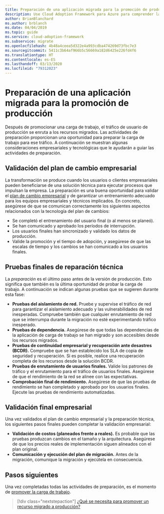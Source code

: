 ```yaml
---
title: Preparación de una aplicación migrada para la promoción de producción
description: Use Cloud Adoption Framework para Azure para comprender la validación que conlleva la preparación de una aplicación migrada para la promoción a producción.
author: BrianBlanchard
ms.author: brblanch
ms.date: 04/04/2019
ms.topic: guide
ms.service: cloud-adoption-framework
ms.subservice: migrate
ms.openlocfilehash: 4b48a4ceea5d322e4a993cdba474269d73fbc7e3
ms.sourcegitcommit: 5411c3b64af966b5c56669a182d6425e226fd4f6
ms.translationtype: HT
ms.contentlocale: es-ES
ms.lasthandoff: 03/13/2020
ms.locfileid: "79312023"
---
```

# <a name="prepare-a-migrated-application-for-production-promotion"></a>Preparación de una aplicación migrada para la promoción de producción

Después de promocionar una carga de trabajo, el tráfico de usuario de producción se enruta a los recursos migrados. Las actividades de preparación proporcionan una oportunidad para preparar la carga de trabajo para ese tráfico. A continuación se muestran algunas consideraciones empresariales y tecnológicas que le ayudarán a guiar las actividades de preparación.

## <a name="validate-the-business-change-plan"></a>Validación del plan de cambio empresarial

La transformación se produce cuando los usuarios o clientes empresariales pueden beneficiarse de una solución técnica para ejecutar procesos que impulsan la empresa. La preparación es una buena oportunidad para validar el [plan de cambio empresarial](./business-change-plan.md) y de garantizar un entrenamiento adecuado para los equipos empresariales y técnicos implicados. En concreto, asegúrese de que se comunican correctamente los siguientes aspectos relacionados con la tecnología del plan de cambios:

- Se completó el entrenamiento del usuario final (o al menos se planeó).
- Se han comunicado y aprobado los períodos de interrupción.
- Los usuarios finales han sincronizado y validado los datos de producción.
- Valide la promoción y el tiempo de adopción, y asegúrese de que las escalas de tiempo y los cambios se han comunicado a los usuarios finales.

## <a name="final-technical-readiness-tests"></a>Pruebas finales de reparación técnica

La *preparación* es el último paso antes de la versión de producción. Esto significa que también es la última oportunidad de probar la carga de trabajo. A continuación se indican algunas pruebas que se sugieren durante esta fase:

- **Pruebas del aislamiento de red.** Pruebe y supervise el tráfico de red para garantizar el aislamiento adecuado y las vulnerabilidades de red inesperadas. Compruebe también que cualquier enrutamiento de red que se interrumpa durante la migración no esté experimentando tráfico inesperado.
- **Pruebas de dependencia.** Asegúrese de que todas las dependencias de la aplicación de carga de trabajo se han migrado y son accesibles desde los recursos migrados.
- **Pruebas de continuidad empresarial y recuperación ante desastres (BCDR).** Compruebe que se han establecido los SLA de copia de seguridad y recuperación. Si es posible, realice una recuperación completa de los recursos desde la solución BCDR.
- **Pruebas de enrutamiento de usuarios finales.** Valide los patrones de tráfico y el enrutamiento para el tráfico de usuarios finales. Asegúrese de que el rendimiento de la red se alinee con las expectativas.
- **Comprobación final de rendimiento.** Asegúrese de que las pruebas de rendimiento se han completado y aprobado por los usuarios finales. Ejecute las pruebas de rendimiento automatizadas.

## <a name="final-business-validation"></a>Validación final empresarial

Una vez validados el plan de cambio empresarial y la preparación técnica, los siguientes pasos finales pueden completar la validación empresarial:

- **Validación de costos (planeados frente a reales).** Es probable que las pruebas produzcan cambios en el tamaño y la arquitectura. Asegúrese de que los precios reales de implementación siguen alineados con el plan original.
- **Comunicación y ejecución del plan de migración.** Antes de la migración, comunique la migración y ejecútela en consecuencia.

## <a name="next-steps"></a>Pasos siguientes

Una vez completadas todas las actividades de preparación, es el momento de [promover la carga de trabajo](./promote.md).

> [!div class="nextstepaction"]
> [¿Qué se necesita para promover un recurso migrado a producción?](./promote.md)

